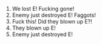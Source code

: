 1. We lost E! Fucking gone!
2. Enemy just destroyed E! Faggots!
3. Fuck this! Did they blown up E?!
4. They blown up E!
5. Enemy just destroyed E!